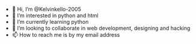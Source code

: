 - 👋 Hi, I’m @Kelvinkello-2005
- 👀 I’m interested in python and html
- 🌱 I’m currently learning python 
- 💞️ I’m looking to collaborate in web development, designing and hacking 
- 📫 How to reach me is by my email address 

<!---
Kelvinkello-2005/Kelvinkello-2005 is a ✨ special ✨ repository because its `README.md` (this file) appears on your GitHub profile.
You can click the Preview link to take a look at your changes.
--->
